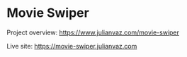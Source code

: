 # Movie Swiper
Project overview: https://www.julianvaz.com/movie-swiper


Live site: https://movie-swiper.julianvaz.com

